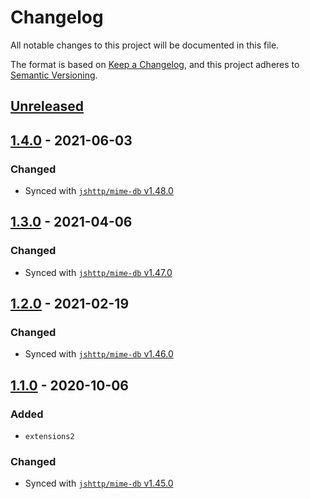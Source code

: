 # Changelog

All notable changes to this project will be documented in this file.

The format is based on [Keep a Changelog](https://keepachangelog.com/en/1.0.0/),
and this project adheres to [Semantic Versioning](https://semver.org/spec/v2.0.0.html).

## [Unreleased]

## [1.4.0] - 2021-06-03

### Changed

- Synced with [`jshttp/mime-db` v1.48.0](https://github.com/jshttp/mime-db/releases/tag/v1.48.0)

## [1.3.0] - 2021-04-06

### Changed

- Synced with [`jshttp/mime-db` v1.47.0](https://github.com/jshttp/mime-db/releases/tag/v1.47.0)

## [1.2.0] - 2021-02-19

### Changed

- Synced with [`jshttp/mime-db` v1.46.0](https://github.com/jshttp/mime-db/releases/tag/v1.46.0)

## [1.1.0] - 2020-10-06

### Added

- `extensions2`

### Changed

- Synced with [`jshttp/mime-db` v1.45.0](https://github.com/jshttp/mime-db/releases/tag/v1.45.0)

[Unreleased]: https://github.com/viz-rs/mime-db/compare/v1.4.0...HEAD
[1.4.0]: https://github.com/viz-rs/mime-db/compare/v1.3.0...v1.4.0
[1.3.0]: https://github.com/viz-rs/mime-db/compare/v1.2.0...v1.3.0
[1.2.0]: https://github.com/viz-rs/mime-db/compare/v1.1.0...v1.2.0
[1.1.0]: https://github.com/viz-rs/mime-db/compare/v1.0.0...v1.1.0
